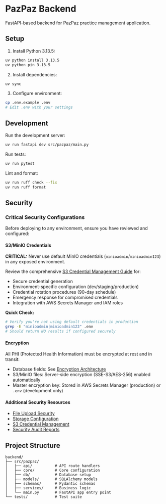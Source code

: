 # PazPaz Backend

FastAPI-based backend for PazPaz practice management application.

## Setup

1. Install Python 3.13.5:
```bash
uv python install 3.13.5
uv python pin 3.13.5
```

2. Install dependencies:
```bash
uv sync
```

3. Configure environment:
```bash
cp .env.example .env
# Edit .env with your settings
```

## Development

Run the development server:
```bash
uv run fastapi dev src/pazpaz/main.py
```

Run tests:
```bash
uv run pytest
```

Lint and format:
```bash
uv run ruff check --fix
uv run ruff format
```

## Security

### Critical Security Configurations

Before deploying to any environment, ensure you have reviewed and configured:

#### S3/MinIO Credentials
**CRITICAL:** Never use default MinIO credentials (`minioadmin`/`minioadmin123`) in any exposed environment.

Review the comprehensive [S3 Credential Management Guide](docs/storage/S3_CREDENTIAL_MANAGEMENT.md) for:
- Secure credential generation
- Environment-specific configuration (dev/staging/production)
- Credential rotation procedures (90-day schedule)
- Emergency response for compromised credentials
- Integration with AWS Secrets Manager and IAM roles

**Quick Check:**
```bash
# Verify you're not using default credentials in production
grep -E "minioadmin|minioadmin123" .env
# Should return NO results if configured securely
```

#### Encryption
All PHI (Protected Health Information) must be encrypted at rest and in transit:
- Database fields: See [Encryption Architecture](../docs/security/encryption/ENCRYPTION_ARCHITECTURE.md)
- S3/MinIO files: Server-side encryption (SSE-S3/AES-256) enabled automatically
- Master encryption key: Stored in AWS Secrets Manager (production) or `.env` (development only)

#### Additional Security Resources
- [File Upload Security](../docs/backend/storage/FILE_UPLOAD_SECURITY.md)
- [Storage Configuration](../docs/backend/storage/STORAGE_CONFIGURATION.md)
- [S3 Credential Management](../docs/backend/storage/S3_CREDENTIAL_MANAGEMENT.md)
- [Security Audit Reports](../docs/reports/security/)

## Project Structure

```
backend/
├── src/pazpaz/
│   ├── api/          # API route handlers
│   ├── core/         # Core configuration
│   ├── db/           # Database setup
│   ├── models/       # SQLAlchemy models
│   ├── schemas/      # Pydantic schemas
│   ├── services/     # Business logic
│   └── main.py       # FastAPI app entry point
└── tests/            # Test suite
```
